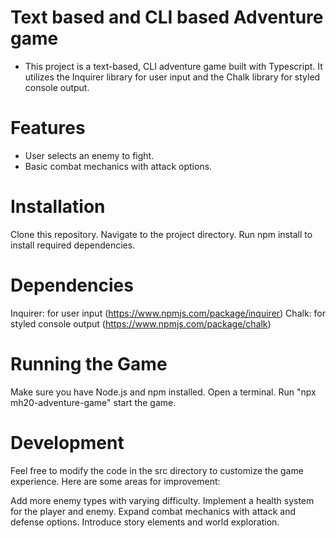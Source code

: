# Text based and CLI based Adventure game

* This project is a text-based, CLI adventure game built with Typescript. It utilizes the Inquirer library for user input and the Chalk library for styled console output.

# Features
* User selects an enemy to fight.
* Basic combat mechanics with attack options.

# Installation
Clone this repository.
Navigate to the project directory.
Run npm install to install required dependencies.

# Dependencies
Inquirer: for user input (https://www.npmjs.com/package/inquirer)
Chalk: for styled console output (https://www.npmjs.com/package/chalk)

# Running the Game
Make sure you have Node.js and npm installed.
Open a terminal.
Run "npx mh20-adventure-game" start the game.

# Development
Feel free to modify the code in the src directory to customize the game experience. Here are some areas for improvement:

Add more enemy types with varying difficulty.
Implement a health system for the player and enemy.
Expand combat mechanics with attack and defense options.
Introduce story elements and world exploration.
